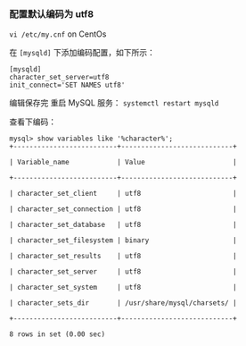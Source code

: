 


### 配置默认编码为 utf8  


`vi /etc/my.cnf`   on CentOs  




在 `[mysqld]` 下添加编码配置，如下所示：   
```
[mysqld]
character_set_server=utf8
init_connect='SET NAMES utf8'
```






编辑保存完 重启 MySQL 服务：  `systemctl restart mysqld`  



查看下编码：  
```
mysql> show variables like '%character%';
+--------------------------+----------------------------+

| Variable_name            | Value                      |

+--------------------------+----------------------------+

| character_set_client     | utf8                       |

| character_set_connection | utf8                       |

| character_set_database   | utf8                       |

| character_set_filesystem | binary                     |

| character_set_results    | utf8                       |

| character_set_server     | utf8                       |

| character_set_system     | utf8                       |

| character_sets_dir       | /usr/share/mysql/charsets/ |

+--------------------------+----------------------------+

8 rows in set (0.00 sec)
```
